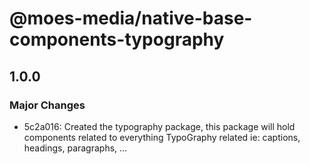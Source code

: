 # @moes-media/native-base-components-typography

## 1.0.0

### Major Changes

- 5c2a016: Created the typography package, this package will hold components related to everything TypoGraphy related ie: captions, headings, paragraphs, ...
